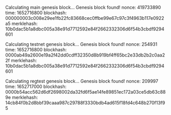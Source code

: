 Calculating main genesis block...
Genesis block found!
nonce: 419733890
time: 1652716800
blockhash: 000000003c008e29ee1fb22fc83668cec0ffbe99e67c97c3f4963b117e0922a5
merklehash: 10b0dac5b1a8dbc005a38e91d7712592e84f2662332306d6f54b3cbdf9294601

Calculating testnet genesis block...
Genesis block found!
nonce: 254931
time: 1652716800
blockhash: 0000ab49a2600e19a2f42dd0cdff32350d8b919bf4ff65bc2e33db2b2c0aa22f
merklehash: 10b0dac5b1a8dbc005a38e91d7712592e84f2662332306d6f54b3cbdf9294601

Calculating regtest genesis block...
Genesis block found!
nonce: 209997
time: 1652717000
blockhash: 0000b54acc562d6df2698002da32fd6f5ae14fe89851ec172a03ce5db63c889e
merklehash: 14cb84f0b2d8bbf39caaa987c29788f3330bdb4ad615f18fd4c648b270f13f95

